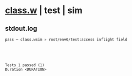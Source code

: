 # [class.w](../../../../examples/tests/valid/class.w) | test | sim

## stdout.log
```log
pass ─ class.wsim » root/env0/test:access inflight field
 




Tests 1 passed (1) 
Duration <DURATION>

```

